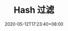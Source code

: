 ---
title: "Hash 过滤"
date: 2020-05-12T17:23:40+08:00
draft: false
categories: ["技术"]
tags: ["经验"]
url: "/2020/05/12/hash-filter.html"
---